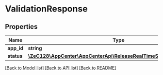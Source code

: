 # ValidationResponse

## Properties
Name | Type | Description | Notes
------------ | ------------- | ------------- | -------------
**app_id** | **string** | app id | [optional] 
**status** | [**\ZeC128\AppCenter\AppCenterApi\ReleaseRealTimeStatusResponseStatus**](ReleaseRealTimeStatusResponseStatus.md) |  | [optional] 

[[Back to Model list]](../README.md#documentation-for-models) [[Back to API list]](../README.md#documentation-for-api-endpoints) [[Back to README]](../README.md)


